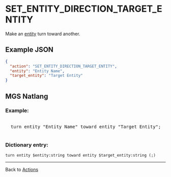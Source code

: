 # SET_ENTITY_DIRECTION_TARGET_ENTITY

Make an [entity](entities) turn toward another.

## Example JSON

```json
{
  "action": "SET_ENTITY_DIRECTION_TARGET_ENTITY",
  "entity": "Entity Name",
  "target_entity": "Target Entity"
}
```

## MGS Natlang

### Example:

<pre class="HyperMD-codeblock mgs">

  <span class="verb">turn</span> <span class="sigil">entity</span> <span class="string">"Entity Name"</span> <span class="">toward</span> <span class="sigil">entity</span> <span class="string">"Target Entity"</span><span class="terminator">;</span>

</pre>

### Dictionary entry:

```
turn entity $entity:string toward entity $target_entity:string (;)
```

---

Back to [Actions](actions)
